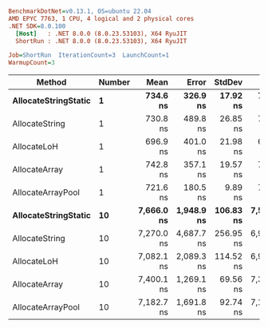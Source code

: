 ``` ini

BenchmarkDotNet=v0.13.1, OS=ubuntu 22.04
AMD EPYC 7763, 1 CPU, 4 logical and 2 physical cores
.NET SDK=8.0.100
  [Host]   : .NET 8.0.0 (8.0.23.53103), X64 RyuJIT
  ShortRun : .NET 8.0.0 (8.0.23.53103), X64 RyuJIT

Job=ShortRun  IterationCount=3  LaunchCount=1  
WarmupCount=3  

```
|               Method | Number |       Mean |      Error |    StdDev |        Min |        Max |  Gen 0 |  Gen 1 | Allocated |
|--------------------- |------- |-----------:|-----------:|----------:|-----------:|-----------:|-------:|-------:|----------:|
| **AllocateStringStatic** |      **1** |   **734.6 ns** |   **326.9 ns** |  **17.92 ns** |   **715.4 ns** |   **750.9 ns** | **0.0124** | **0.0114** |      **1 KB** |
|       AllocateString |      1 |   730.8 ns |   489.8 ns |  26.85 ns |   709.7 ns |   761.0 ns | 0.0124 | 0.0114 |      1 KB |
|          AllocateLoH |      1 |   696.9 ns |   401.0 ns |  21.98 ns |   672.8 ns |   715.9 ns | 0.0124 | 0.0114 |      1 KB |
|        AllocateArray |      1 |   742.8 ns |   357.1 ns |  19.57 ns |   722.8 ns |   761.9 ns | 0.0124 | 0.0114 |      1 KB |
|    AllocateArrayPool |      1 |   721.6 ns |   180.5 ns |   9.89 ns |   711.0 ns |   730.6 ns | 0.0124 | 0.0114 |      1 KB |
| **AllocateStringStatic** |     **10** | **7,666.0 ns** | **1,948.9 ns** | **106.83 ns** | **7,544.1 ns** | **7,743.4 ns** | **0.1221** | **0.1144** |     **10 KB** |
|       AllocateString |     10 | 7,270.0 ns | 4,687.7 ns | 256.95 ns | 6,973.8 ns | 7,433.2 ns | 0.1221 | 0.1144 |     10 KB |
|          AllocateLoH |     10 | 7,082.1 ns | 2,089.3 ns | 114.52 ns | 6,949.9 ns | 7,150.4 ns | 0.1221 | 0.1144 |     10 KB |
|        AllocateArray |     10 | 7,400.1 ns | 1,269.1 ns |  69.56 ns | 7,339.3 ns | 7,476.0 ns | 0.1221 | 0.1144 |     10 KB |
|    AllocateArrayPool |     10 | 7,182.7 ns | 1,691.8 ns |  92.74 ns | 7,119.0 ns | 7,289.1 ns | 0.1221 | 0.1144 |     10 KB |
